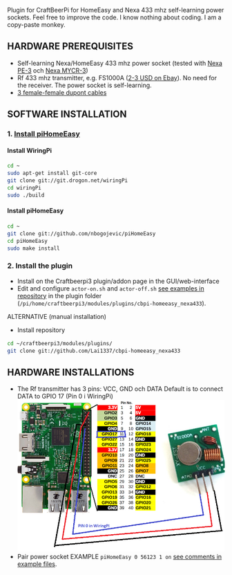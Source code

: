 Plugin for CraftBeerPi for HomeEasy and Nexa 433 mhz self-learning power sockets. Feel free to improve the code. I know nothing about coding. I am a copy-paste monkey.
<br>
## HARDWARE PREREQUISITES
- Self-learning Nexa/HomeEasy 433 mhz power socket (tested with [Nexa PE-3](https://www.clasohlson.com/se/Fj%C3%A4rrstr%C3%B6mbrytare-3-pack-Nexa-PE-3/36-4602) och [Nexa MYCR-3](https://www.clasohlson.com/se/Fj%C3%A4rrstr%C3%B6mbrytare-3-pack-Nexa-MYCR-3/36-6902))
- Rf 433 mhz transmitter, e.g. FS1000A ([2-3 USD on Ebay](https://www.ebay.com/sch/i.html?_nkw=433+mhz+transmitter)). No need for the receiver. The power socket is self-learning.
- [3 female-female dupont cables](https://www.ebay.com/sch/i.html?_nkw=female-female+dupont+cables)

## SOFTWARE INSTALLATION
### 1. [Install piHomeEasy](https://github.com/nbogojevic/piHomeEasy)

#### Install WiringPi
```bash
cd ~
sudo apt-get install git-core
git clone git://git.drogon.net/wiringPi
cd wiringPi
sudo ./build
```
#### Install piHomeEasy
```bash
cd ~
git clone git://github.com/nbogojevic/piHomeEasy
cd piHomeEasy
sudo make install
```

### 2. Install the plugin
- Install on the Craftbeerpi3 plugin/addon page in the GUI/web-interface
- Edit and configure `actor-on.sh` and `actor-off.sh` [see examples in repository](actor-on.sh) in the plugin folder (`/pi/home/craftbeerpi3/modules/plugins/cbpi-homeeasy_nexa433`).

ALTERNATIVE (manual installation)
- Install repository
```bash
cd ~/craftbeerpi3/modules/plugins/
git clone git://github.com/Lai1337/cbpi-homeeasy_nexa433
```

## HARDWARE INSTALLATIONS
- The Rf transmitter has 3 pins: VCC, GND och DATA
Default is to connect DATA to GPIO 17 (Pin 0 i WiringPi)
![alt text](https://github.com/Lai1337/cbpi-homeeasy_nexa433/blob/master/Wiring.png)
- Pair power socket EXAMPLE `piHomeEasy 0 56123 1 on` [see comments in example files](actor-on.sh).
